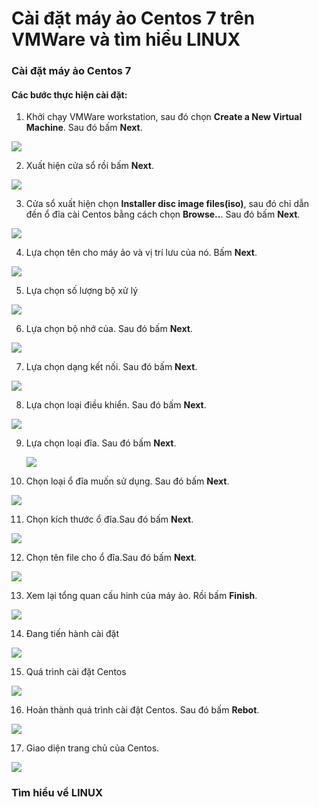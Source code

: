 # Cài đặt máy ảo Centos 7 trên VMWare và tìm hiểu LINUX

### Cài đặt máy ảo Centos 7

#### Các bước thực hiện cài đặt:
  1. Khởi chạy VMWare workstation, sau đó chọn **Create a New Virtual Machine**. Sau đó bấm **Next**.
  
   ![](./icon/1.png)
 
 2. Xuất hiện cửa sổ rồi bấm **Next**.
 
   ![](./icon/2.png)
 
 3. Cửa sổ xuất hiện chọn **Installer disc image files(iso)**, sau đó chỉ dẫn đến ổ đĩa cài Centos bằng cách chọn **Browse..**. Sau đó bấm **Next**.
    
   ![](./icon/3.png)
  
 4. Lựa chọn tên cho máy ảo và vị trí lưu của nó. Bấm **Next**.
      
   ![](./icon/4.png)
   
 5. Lựa chọn số lượng bộ xử lý
  
   ![](./icon/5.png)
   
 6. Lựa chọn bộ nhớ của. Sau đó bấm **Next**.
  
   ![](./icon/6.png)
   
 7. Lựa chọn dạng kết nối. Sau đó bấm **Next**.
 
   ![](./icon/7.png)
   
 8. Lựa chọn loại điều khiển. Sau đó bấm **Next**.
 
   ![](./icon/8.png)

9. Lựa chọn loại đĩa. Sau đó bấm **Next**.

   ![](./icon/9.png)

10. Chọn loại ổ đĩa muốn sử dụng. Sau đó bấm **Next**.

   ![](./icon/10.png)

11. Chọn kích thước ổ đĩa.Sau đó bấm **Next**.

   ![](./icon/11.png)

12. Chọn tên file cho ổ đĩa.Sau đó bấm **Next**.

   ![](./icon/12.png)

13. Xem lại tổng quan cấu hinh của máy ảo. Rồi bấm **Finish**.

   ![](./icon/13.png)
   
14. Đang tiến hành cài đặt                       

   ![](./icon/14.png)

15. Quá trình cài đặt Centos 

   ![](./icon/15.png)

16. Hoàn thành quá trình cài đặt Centos. Sau đó bấm **Rebot**.

   ![](./icon/16.png)

17. Giao diện trang chủ của Centos.

   ![](./icon/17.png)
   
   
### Tìm hiểu về LINUX


                          
               
                  
                
  
